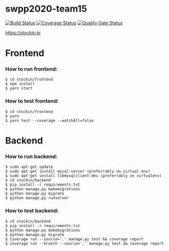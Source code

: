 # swpp2020-team15

[![Build Status](https://travis-ci.org/swsnu/swpp2020-team15.svg?branch=master)](https://travis-ci.org/swsnu/swpp2020-team15)
[![Coverage Status](https://coveralls.io/repos/github/swsnu/swpp2020-team15/badge.svg?branch=master)](https://coveralls.io/github/swsnu/swpp2020-team15?branch=master)
[![Quality Gate Status](https://sonarcloud.io/api/project_badges/measure?project=swsnu_swpp2020-team15&metric=alert_status)](https://sonarcloud.io/dashboard?id=swsnu_swpp2020-team15)

 
https://stockin.kr

# Frontend
### How to run frontend:
```
$ cd stockin/frontend
$ npm install
$ yarn start
````

### How to test frontend:
```
$ cd stockin/frontend
$ yarn
$ yarn test --coverage --watchAll=false
```

# Backend
### How to run backend:
```
$ sudo apt-get update
$ sudo apt-get install mysql-server (preferrably on virtual env)
$ sudo apt-get install libmysqlclient-dev (preferrably on virtualenv)
$ cd stockin/backend
$ pip install -r requirements.txt 
$ python manage.py makemigrations
$ python manage.py migrate
$ python manage.py runserver 
```

### How to test backend:
```
$ cd stockin/backend 
$ pip install -r requirements.txt 
$ python manage.py makemigrations 
$ python manage.py migrate
$ coverage run --source='.' manage.py test && coverage report
$ coverage run --branch --source='.' manage.py test && coverage report
```
